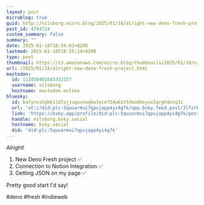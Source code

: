 ```yaml
---
layout: post
microblog: true
guid: http://nilsborg.micro.blog/2025/01/18/alright-new-deno-fresh-project.html
post_id: 4794724
custom_summary: false
summary: ""
date: 2025-01-18T18:54:03+0200
lastmod: 2025-01-18T18:55:14+0200
type: post
thumbnail: https://s3.amazonaws.com/micro.blog/thumbnails/2025/01/18/nilsb.org/7980182230f7b725f19b0ef8d095f91b.png
url: /2025/01/18/alright-new-deno-fresh-project.html
mastodon:
  id: 113850401643333157
  username: nilsborg
  hostname: mastodon.online
bluesky:
  id: bafyreihgbkild7sjjuqxunwqkw3yce734w6zt5fmoddvyse2qrgh4onq3i
  url: 'at://did:plc:5quuarmui7qpujapp4yi4g7k/app.bsky.feed.post/3lfzrknm35u2s'
  link: 'https://bsky.app/profile/did:plc:5quuarmui7qpujapp4yi4g7k/post/3lfzrknm35u2s'
  handle: nilsborg.bsky.social
  hostname: bsky.social
  did: 'did:plc:5quuarmui7qpujapp4yi4g7k'
---
```

Alright! 

1. New Deno Fresh project ✅
2. Connection to Notion Integration ✅
3. Getting JSON on my page ✅

Pretty good start I'd say!

#deno #fresh #indieweb
